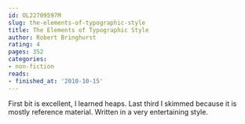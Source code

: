 ```yaml
---
id: OL22709597M
slug: the-elements-of-typographic-style
title: The Elements of Typographic Style
author: Robert Bringhurst
rating: 4
pages: 352
categories:
- non-fiction
reads:
- finished_at: '2010-10-15'
---
```

First bit is excellent, I learned heaps. Last third I skimmed because it is mostly reference material. Written in a very entertaining style.
